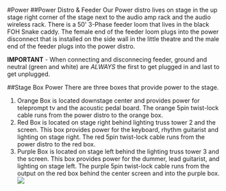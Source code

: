 #Power
##Power Distro &amp; Feeder
Our Power distro lives on stage in the up stage right corner of the stage next to the audio amp rack and the audio wireless rack. There is a 50' 3-Phase feeder loom that lives in the black FOH Snake caddy. The female end of the feeder loom plugs into the power disconnect that is installed on the side wall in the little theatre and the male end of the feeder plugs into the power distro.

**IMPORTANT** - When connecting and disconnecing feeder, ground and neutral (green and white) are *ALWAYS* the first to get plugged in and last to get unplugged.

##Stage Box Power
There are three boxes that provide power to the stage. 

1. Orange Box is located downstage center and provides power for teleprompt tv and the acoustic pedal board. The orange 5pin twist-lock cable runs from the power distro to the orange box.
2. Red Box is located on stage right behind lighting truss tower 2 and the screen. This box provides power for the keyboard, rhythm guitarist and lighting on stage right. The red 5pin twist-lock cable runs from the power distro to the red box.
3. Purple Box is  located on stage left behind the lighting truss tower 3 and the screen. This box provides power for the dummer, lead guitarist, and lighting on stage left. The purple 5pin twist-lock cable runs from the output on the red box behind the center screen and into the purple box.
![](http://drive.google.com/uc?export=view&id=0B_UCDXMnViT6ckpabEQzcW51VVk)